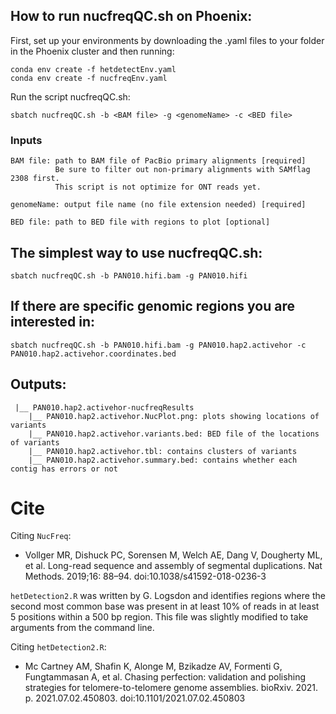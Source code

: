 ## How to run nucfreqQC.sh on Phoenix:
First, set up your environments by downloading the .yaml files to your folder in the Phoenix cluster and then running:
```
conda env create -f hetdetectEnv.yaml
conda env create -f nucfreqEnv.yaml
```

Run the script nucfreqQC.sh:
``` 
sbatch nucfreqQC.sh -b <BAM file> -g <genomeName> -c <BED file>
```

### Inputs
```
BAM file: path to BAM file of PacBio primary alignments [required]
          Be sure to filter out non-primary alignments with SAMflag 2308 first.
          This script is not optimize for ONT reads yet.

genomeName: output file name (no file extension needed) [required]

BED file: path to BED file with regions to plot [optional]
```

## The simplest way to use nucfreqQC.sh: 
```
sbatch nucfreqQC.sh -b PAN010.hifi.bam -g PAN010.hifi
```

## If there are specific genomic regions you are interested in: 
```
sbatch nucfreqQC.sh -b PAN010.hifi.bam -g PAN010.hap2.activehor -c PAN010.hap2.activehor.coordinates.bed 
```

## Outputs:
```
 |__ PAN010.hap2.activehor-nucfreqResults
    |__ PAN010.hap2.activehor.NucPlot.png: plots showing locations of variants
    |__ PAN010.hap2.activehor.variants.bed: BED file of the locations of variants
    |__ PAN010.hap2.activehor.tbl: contains clusters of variants
    |__ PAN010.hap2.activehor.summary.bed: contains whether each contig has errors or not
```

# Cite
Citing ```NucFreq```:
- Vollger MR, Dishuck PC, Sorensen M, Welch AE, Dang V, Dougherty ML, et al. Long-read sequence and assembly of segmental duplications. Nat Methods. 2019;16: 88–94. doi:10.1038/s41592-018-0236-3

```hetDetection2.R``` was written by G. Logsdon and identifies regions where the second most common base was present in at least 10% of reads in at least 5 positions within a 500 bp region. This file was slightly modified to take arguments from the command line.

Citing ```hetDetection2.R```:
- Mc Cartney AM, Shafin K, Alonge M, Bzikadze AV, Formenti G, Fungtammasan A, et al. Chasing perfection: validation and polishing strategies for telomere-to-telomere genome assemblies. bioRxiv. 2021. p. 2021.07.02.450803. doi:10.1101/2021.07.02.450803

